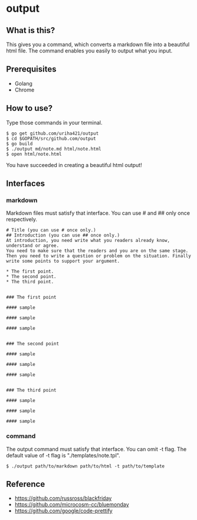 # output

## What is this?
This gives you a command, which converts a markdown file into a beautiful html file. The command enables you easily to output what you input.

## Prerequisites
* Golang
* Chrome

## How to use?
Type those commands in your terminal.

```
$ go get github.com/uriha421/output
$ cd $GOPATH/src/github.com/output
$ go build
$ ./output md/note.md html/note.html
$ open html/note.html
```
You have succeeded in creating a beautiful html output!

## Interfaces
### markdown

Markdown files must satisfy that interface.
You can use # and ## only once respectively.

```
# Title (you can use # once only.)
## Introduction (you can use ## once only.)
At introduction, you need write what you readers already know, understand or agree.
You need to make sure that the readers and you are on the same stage.
Then you need to write a question or problem on the situation. Finally write some points to support your argument.

* The first point.
* The second point.
* The third point.


### The first point

#### sample

#### sample

#### sample


### The second point

#### sample

#### sample

#### sample


### The third point

#### sample

#### sample

#### sample
```

### command

The output command must satisfy that interface.
You can omit -t flag. The default value of -t flag is "./templates/note.tpl".

```
$ ./output path/to/markdown path/to/html -t path/to/template
```

## Reference
* https://github.com/russross/blackfriday
* https://github.com/microcosm-cc/bluemonday
* https://github.com/google/code-prettify
